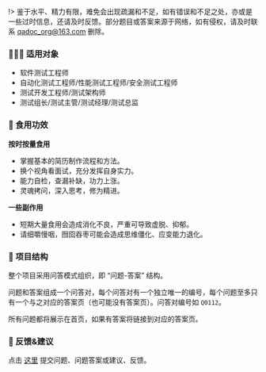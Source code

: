 

!> 鉴于水平、精力有限，难免会出现疏漏和不足，如有错误和不足之处，亦或是一些过时信息，还请及时反馈。部分题目或答案来源于网络，如有侵权，请及时联系 qadoc_org@163.com 删除。

### 🧑‍🤝‍🧑 适用对象

- 软件测试工程师
- 自动化测试工程师/性能测试工程师/安全测试工程师
- 测试开发工程师/测试架构师
- 测试组长/测试主管/测试经理/测试总监

### 🍵 食用功效

**按时按量食用**

- 掌握基本的简历制作流程和方法。
- 换个视角看面试，充分发挥自身实力。
- 能力自检，查漏补缺，功力上涨。
- 灵魂拷问，深入思考，修为精进。

**一些副作用**

- 短期大量食用会造成消化不良，严重可导致虚脱、抑郁。
- 请细嚼慢咽，囫囵吞枣可能会造成思维僵化、应变能力退化。

### 📁 项目结构

整个项目采用问答模式组织，即 “问题-答案” 结构。

问题和答案组成一个问答对，每个问答对有一个独立唯一的编号，每个问题至多只有一个与之对应的答案页（也可能没有答案页）。问答对编号如 `Q0112`。

所有问题都将展示在首页，如果有答案将链接到对应的答案页。

### 🚀 反馈&建议

点击 [这里](https://github.com/qadoc/qa-interview/issues) 提交问题、问题答案或建议、反馈。



